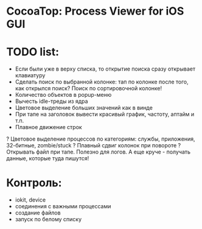 # CocoaTop: Process Viewer for iOS GUI

# TODO list:

* Если были уже в верху списка, то открытие поиска сразу открывает клавиатуру
* Сделать поиск по выбранной колонке: тап по колонке после того, как открылся поиск? Поиск по сортировочной колонке!
* Количество объектов в popup-меню
* Вычесть idle-треды из ядра
* Цветовое выделение больших значений как в винде
* При тапе на заголовок вывести красивый график, частоту, аптайм и т.п.
* Плавное движение строк

? Цветовое выделение процессов по категориям: службы, приложения, 32-битные, zombie/stuck
? Плавный сдвиг колонок при повороте
? Открывать файл при тапе. Полезно для логов. А еще круче - получать данные, которые туда пишутся!

# Контроль:

* iokit, device
* соединения с важными процессами
* создание файлов
* запуск по белому списку
